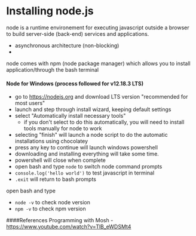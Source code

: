 # Installing node.js
node is a runtime environement for executing javascript outside a browser to build server-side (back-end) services and applications.
- asynchronous architecture (non-blocking)
- 

node comes with npm (node package manager) which allows you to install application/through the bash terminal

#### Node for Windows (process followed for v12.18.3 LTS)
- go to https://nodejs.org and download LTS version "recommended for most users"
- launch and step through install wizard, keeping default settings
- select "Automatically install necessary tools"
  - if you don't select to do this automatically, you will need to install tools manually for node to work
- selecting "finish" will launch a node script to do the automatic installations using chocolatey
- press any key to continue will launch windows powershell
- downloading and installing everything will take some time.
- powershell will close when complete
- open bash and type `node` to switch node command prompts
- `console.log('hello world')` to test javascript in terminal
- `.exit` will return to bash prompts

open bash and type
- `node -v` to check node version
- `npm -v` to check npm version

####References
Programming with Mosh - https://www.youtube.com/watch?v=TlB_eWDSMt4
